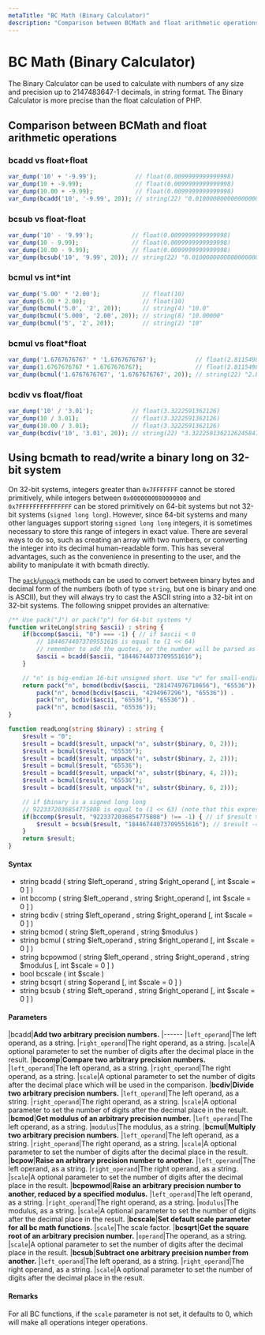 ```yaml
---
metaTitle: "BC Math (Binary Calculator)"
description: "Comparison between BCMath and float arithmetic operations, Using bcmath to read/write a binary long on 32-bit system"
---
```


# BC Math (Binary Calculator)


The Binary Calculator can be used to calculate with numbers of any size and precision up to 2147483647-1 decimals, in string format. The Binary Calculator is more precise than the float calculation of PHP.



## Comparison between BCMath and float arithmetic operations


### bcadd vs float+float

```php
var_dump('10' + '-9.99');           // float(0.0099999999999998)
var_dump(10 + -9.99);               // float(0.0099999999999998)
var_dump(10.00 + -9.99);            // float(0.0099999999999998)
var_dump(bcadd('10', '-9.99', 20)); // string(22) "0.01000000000000000000"

```

### bcsub vs float-float

```php
var_dump('10' - '9.99');           // float(0.0099999999999998)
var_dump(10 - 9.99);               // float(0.0099999999999998)
var_dump(10.00 - 9.99);            // float(0.0099999999999998)
var_dump(bcsub('10', '9.99', 20)); // string(22) "0.01000000000000000000"

```

### bcmul vs int*int

```php
var_dump('5.00' * '2.00');            // float(10)
var_dump(5.00 * 2.00);                // float(10)
var_dump(bcmul('5.0', '2', 20));      // string(4) "10.0"
var_dump(bcmul('5.000', '2.00', 20)); // string(8) "10.00000"
var_dump(bcmul('5', '2', 20));        // string(2) "10"

```

### bcmul vs float*float

```php
var_dump('1.6767676767' * '1.6767676767');           // float(2.8115498416259)
var_dump(1.6767676767 * 1.6767676767);               // float(2.8115498416259)
var_dump(bcmul('1.6767676767', '1.6767676767', 20)); // string(22) "2.81154984162591572289"

```

### bcdiv vs float/float

```php
var_dump('10' / '3.01');           // float(3.3222591362126)
var_dump(10 / 3.01);               // float(3.3222591362126)
var_dump(10.00 / 3.01);            // float(3.3222591362126)
var_dump(bcdiv('10', '3.01', 20)); // string(22) "3.32225913621262458471"

```



## Using bcmath to read/write a binary long on 32-bit system


On 32-bit systems, integers greater than `0x7FFFFFFF` cannot be stored primitively, while integers between `0x0000000080000000` and `0x7FFFFFFFFFFFFFFF` can be stored primitively on 64-bit systems but not 32-bit systems (`signed long long`). However, since 64-bit systems and many other languages support storing `signed long long` integers, it is sometimes necessary to store this range of integers in exact value. There are several ways to do so, such as creating an array with two numbers, or converting the integer into its decimal human-readable form. This has several advantages, such as the convenience in presenting to the user, and the ability to manipulate it with bcmath directly.

The [`pack`](https://php.net/pack)/[`unpack`](https://php.net/unpack) methods can be used to convert between binary bytes and decimal form of the numbers (both of type `string`, but one is binary and one is ASCII), but they will always try to cast the ASCII string into a 32-bit int on 32-bit systems. The following snippet provides an alternative:

```php
/** Use pack("J") or pack("p") for 64-bit systems */
function writeLong(string $ascii) : string {
    if(bccomp($ascii, "0") === -1) { // if $ascii < 0
        // 18446744073709551616 is equal to (1 << 64)
        // remember to add the quotes, or the number will be parsed as a float literal
        $ascii = bcadd($ascii, "18446744073709551616");
    }

    // "n" is big-endian 16-bit unsigned short. Use "v" for small-endian.
    return pack("n", bcmod(bcdiv($ascii, "281474976710656"), "65536")) .
        pack("n", bcmod(bcdiv($ascii, "4294967296"), "65536")) .
        pack("n", bcdiv($ascii, "65536"), "65536")) .
        pack("n", bcmod($ascii, "65536"));
}

function readLong(string $binary) : string {
    $result = "0";
    $result = bcadd($result, unpack("n", substr($binary, 0, 2)));
    $result = bcmul($result, "65536");
    $result = bcadd($result, unpack("n", substr($binary, 2, 2)));
    $result = bcmul($result, "65536");
    $result = bcadd($result, unpack("n", substr($binary, 4, 2)));
    $result = bcmul($result, "65536");
    $result = bcadd($result, unpack("n", substr($binary, 6, 2)));

    // if $binary is a signed long long
    // 9223372036854775808 is equal to (1 << 63) (note that this expression actually does not work even on 64-bit systems)
    if(bccomp($result, "9223372036854775808") !== -1) { // if $result >= 9223372036854775807
        $result = bcsub($result, "18446744073709551616"); // $result -= (1 << 64)
    }
    return $result;
}

```



#### Syntax


- string bcadd ( string $left_operand , string $right_operand [, int $scale = 0 ] )
- int bccomp ( string $left_operand , string $right_operand [, int $scale = 0 ] )
- string bcdiv ( string $left_operand , string $right_operand [, int $scale = 0 ] )
- string bcmod ( string $left_operand , string $modulus )
- string bcmul ( string $left_operand , string $right_operand [, int $scale = 0 ] )
- string bcpowmod ( string $left_operand , string $right_operand , string $modulus [, int $scale = 0 ] )
- bool bcscale ( int $scale )
- string bcsqrt ( string $operand [, int $scale = 0 ] )
- string bcsub ( string $left_operand , string $right_operand [, int $scale = 0 ] )



#### Parameters


|bcadd|**Add two arbitrary precision numbers.**
|------
|`left_operand`|The left operand, as a string.
|`right_operand`|The right operand, as a string.
|`scale`|A optional parameter to set the number of digits after the decimal place in the result.
|**bccomp**|****Compare two arbitrary precision numbers.****
|`left_operand`|The left operand, as a string.
|`right_operand`|The right operand, as a string.
|`scale`|A optional parameter to set the number of digits after the decimal place which will be used in the comparison.
|**bcdiv**|****Divide two arbitrary precision numbers.****
|`left_operand`|The left operand, as a string.
|`right_operand`|The right operand, as a string.
|`scale`|A optional parameter to set the number of digits after the decimal place in the result.
|**bcmod**|****Get modulus of an arbitrary precision number.****
|`left_operand`|The left operand, as a string.
|`modulus`|The modulus, as a string.
|**bcmul**|****Multiply two arbitrary precision numbers.****
|`left_operand`|The left operand, as a string.
|`right_operand`|The right operand, as a string.
|`scale`|A optional parameter to set the number of digits after the decimal place in the result.
|**bcpow**|****Raise an arbitrary precision number to another.****
|`left_operand`|The left operand, as a string.
|`right_operand`|The right operand, as a string.
|`scale`|A optional parameter to set the number of digits after the decimal place in the result.
|**bcpowmod**|****Raise an arbitrary precision number to another, reduced by a specified modulus.****
|`left_operand`|The left operand, as a string.
|`right_operand`|The right operand, as a string.
|`modulus`|The modulus, as a string.
|`scale`|A optional parameter to set the number of digits after the decimal place in the result.
|**bcscale**|****Set default scale parameter for all bc math functions.****
|`scale`|The scale factor.
|**bcsqrt**|****Get the square root of an arbitrary precision number.****
|`operand`|The operand, as a string.
|`scale`|A optional parameter to set the number of digits after the decimal place in the result.
|**bcsub**|****Subtract one arbitrary precision number from another.****
|`left_operand`|The left operand, as a string.
|`right_operand`|The right operand, as a string.
|`scale`|A optional parameter to set the number of digits after the decimal place in the result.



#### Remarks


For all BC functions, if the `scale` parameter is not set, it defaults to 0, which will make all operations integer operations.

